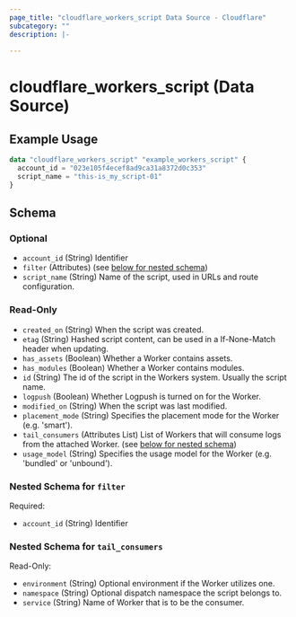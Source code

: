 ```yaml
---
page_title: "cloudflare_workers_script Data Source - Cloudflare"
subcategory: ""
description: |-
  
---
```


# cloudflare_workers_script (Data Source)



## Example Usage

```terraform
data "cloudflare_workers_script" "example_workers_script" {
  account_id = "023e105f4ecef8ad9ca31a8372d0c353"
  script_name = "this-is_my_script-01"
}
```

<!-- schema generated by tfplugindocs -->
## Schema

### Optional

- `account_id` (String) Identifier
- `filter` (Attributes) (see [below for nested schema](#nestedatt--filter))
- `script_name` (String) Name of the script, used in URLs and route configuration.

### Read-Only

- `created_on` (String) When the script was created.
- `etag` (String) Hashed script content, can be used in a If-None-Match header when updating.
- `has_assets` (Boolean) Whether a Worker contains assets.
- `has_modules` (Boolean) Whether a Worker contains modules.
- `id` (String) The id of the script in the Workers system. Usually the script name.
- `logpush` (Boolean) Whether Logpush is turned on for the Worker.
- `modified_on` (String) When the script was last modified.
- `placement_mode` (String) Specifies the placement mode for the Worker (e.g. 'smart').
- `tail_consumers` (Attributes List) List of Workers that will consume logs from the attached Worker. (see [below for nested schema](#nestedatt--tail_consumers))
- `usage_model` (String) Specifies the usage model for the Worker (e.g. 'bundled' or 'unbound').

<a id="nestedatt--filter"></a>
### Nested Schema for `filter`

Required:

- `account_id` (String) Identifier


<a id="nestedatt--tail_consumers"></a>
### Nested Schema for `tail_consumers`

Read-Only:

- `environment` (String) Optional environment if the Worker utilizes one.
- `namespace` (String) Optional dispatch namespace the script belongs to.
- `service` (String) Name of Worker that is to be the consumer.


